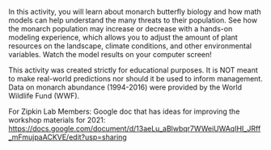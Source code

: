 In this activity, you will learn about monarch butterfly biology and how math models can help understand the many threats to their population. See how the monarch population may increase or decrease with a hands-on modeling experience, which allows you to adjust the amount of plant resources on the landscape, climate conditions, and other environmental variables. Watch the model results on your computer screen!

This activity was created strictly for educational purposes. It is NOT meant to make real-world predictions nor should it be used to inform management. Data on monarch abundance (1994-2016) were provided by the World Wildlife Fund (WWF).

For Zipkin Lab Members: Google doc that has ideas for improving the workshop  materials for 2021:
  https://docs.google.com/document/d/13aeLu_aBlwbqr7WWeiUWAqIHI_JRff_mFmujpaACKVE/edit?usp=sharing
